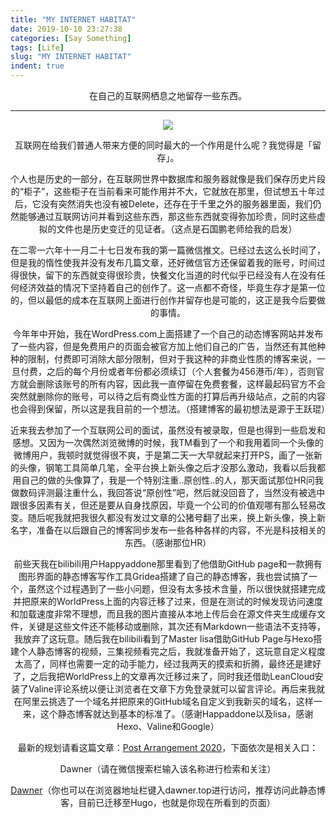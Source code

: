 ```yaml
---
title: "MY INTERNET HABITAT"
date: 2019-10-10 23:27:38
categories: [Say Something]
tags: [Life]
slug: "MY INTERNET HABITAT"
indent: true
---
```


<center>在自己的互联网栖息之地留存一些东西。<center>

<!--more-->

---

![](https://i.loli.net/2019/10/10/tzIMKEOyxjFhkXB.jpg)

互联网在给我们普通人带来方便的同时最大的一个作用是什么呢？我觉得是「留存」。

个人也是历史的一部分，在互联网世界中数据库和服务器就像是我们保存历史片段的“柜子”，这些柜子在当前看来可能作用并不大，它就放在那里，但试想五十年过后，它没有突然消失也没有被Delete，还存在于千里之外的服务器里面，我们仍然能够通过互联网访问并看到这些东西，那这些东西就变得弥加珍贵，同时这些虚拟的文件也是历史变迁的见证者。（这点是石国鹏老师给我的启发）

在二零一六年十一月二十七日发布我的第一篇微信推文。已经过去这么长时间了，但是我的惰性使我并没有发布几篇文章，还好微信官方还保留着我的账号，时间过得很快，留下的东西就变得很珍贵，快餐文化当道的时代似乎已经没有人在没有任何经济效益的情况下坚持着自己的创作了。这一点都不奇怪，毕竟生存才是第一位的，但以最低的成本在互联网上面进行创作并留存也是可能的，这正是我今后要做的事情。

今年年中开始，我在WordPress.com上面搭建了一个自己的动态博客网站并发布了一些内容，但是免费用户的页面会被官方加上他们自己的广告，当然还有其他种种的限制，付费即可消除大部分限制，但对于我这种的非商业性质的博客来说，一旦付费，之后的每个月份或者年份都必须续订（个人套餐为456港币/年），否则官方就会删除该账号的所有内容，因此我一直停留在免费套餐，这样最起码官方不会突然就删除你的账号，可以待之后有商业性方面的打算后再升级站点，之前的内容也会得到保留，所以这是我目前的一个想法。（搭建博客的最初想法是源于王跃琨）

近来我去参加了一个互联网公司的面试，虽然没有被录取，但是也得到一些启发和感想。又因为一次偶然浏览微博的时候，我TM看到了一个和我用着同一个头像的微博用户，我顿时就觉得很不爽，于是第二天一大早就起来打开PS，画了一张新的头像，钢笔工具简单几笔，全平台换上新头像之后才没那么激动，我看以后我都用自己的做的头像算了，我是一个特别注重..原创性..的人，那天面试那位HR问我做数码评测最注重什么，我回答说“原创性”吧，然后就没回音了，当然没有被选中跟很多因素有关，但还是要从自身找原因，毕竟一个公司的价值观哪有那么轻易改变。随后呢我就把我很久都没有发过文章的公猪号翻了出来，换上新头像，换上新名字，准备在以后跟自己的博客同步发布一些各种各样的内容，不光是科技相关的东西。（感谢那位HR）

前些天我在bilibili用户Happyaddone那里看到了他借助GitHub page和一款拥有图形界面的静态博客写作工具Gridea搭建了自己的静态博客，我也尝试搞了一个，虽然这个过程遇到了一些小问题，但没有太多技术含量，所以很快就搭建完成并把原来的WorldPress上面的内容迁移了过来，但是在测试的时候发现访问速度和加载速度非常不理想，而且我的图片直接从本地上传后会在源文件夹生成缓存文件，关键是这些文件还不能移动或删除，其次还有Markdown一些语法不支持等，我放弃了这玩意。随后我在bilibili看到了Master lisa借助GitHub Page与Hexo搭建个人静态博客的视频，三集视频看完之后，我就准备开始了，这玩意自定义程度太高了，同样也需要一定的动手能力，经过我两天的摸索和折腾，最终还是建好了，之后我把WorldPress上的文章再次迁移过来了，同时我还借助LeanCloud安装了Valine评论系统以便让浏览者在文章下方免登录就可以留言评论。再后来我就在阿里云挑选了一个域名并把原来的GitHub域名自定义到我新买的域名，这样一来，这个静态博客就达到基本的标准了。（感谢Happaddone以及lisa，感谢Hexo、Valine和Google）

最新的规划请看这篇文章：[Post Arrangement 2020](https://sailordawner.top/posts/post-arrangement-2020/)，下面依次是相关入口：

Dawner（请在微信搜索栏输入该名称进行检索和关注）

[Dawner](https://sailordawner.top/)（你也可以在浏览器地址栏键入dawner.top进行访问，推荐访问此静态博客，目前已迁移至Hugo，也就是你现在所看到的页面）